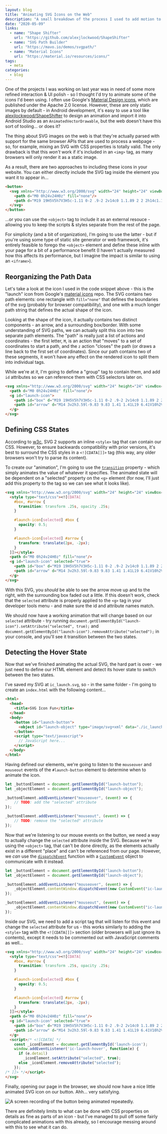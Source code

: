 ```yaml
---
layout: blog
title: "Animating SVG Icons on the Web"
description: "A small breakdown of the process I used to add motion to some of the glyphs in a web project."
date: "2020-05-09"
links:
  - name: "Shape Shifter"
    url: "https://github.com/alexjlockwood/ShapeShifter"
  - name: "SVG Path Builder"
    url: "https://mavo.io/demos/svgpath/"
  - name: "Material Icons"
    url: "https://material.io/resources/icons/"
tags:
  - meta
categories:
  - blog
---
```


One of the projects I was working on last year was in need of some more refined interaction & UI polish - so I thought I'd try to animate some of the icons I'd been using. I often use Google's [Material Design icons](https://material.io/resources/icons/), which are published under the Apache 2.0 license. However, these are only static images by default - in Android development, it's easy to use a tool like [alexjlockwood/ShapeShifter](https://github.com/alexjlockwood/ShapeShifter) to design an animation and import it into Android Studio as an `AnimatedVectorDrawable`, but the web doesn't have this sort of tooling... or does it?

The thing about SVG images on the web is that they're actually parsed with support for the same browser APIs that are used to process a webpage - so, for example, mixing an SVG with CSS properties is totally valid. The only drawback is that this _won't_ work if it's included in an `<img>` tag, as many browsers will only render it as a static image.

As a result, there are two approaches to including these icons in your website. You can either directly include the SVG tag inside the element you want it to appear in...

```html
<button>
  <svg xmlns="http://www.w3.org/2000/svg" width="24" height="24" viewBox="0 0 24 24" version="1.1">
    <path d="M0 0h24v24H0z" fill="none"/>
    <path d="M19 19H5V5h7V3H5c-1.11 0-2 .9-2 2v14c0 1.1.89 2 2 2h14c1.1 0 2-.9 2-2v-7h-2v7zM14 3v2h3.59l-9.83 9.83 1.41 1.41L19 6.41V10h2V3h-7z"/>
  </svg>
</button>
```

...or you can use the `<object>` tag to include it as an external resouce - allowing you to keep the scripts & styles separate from the rest of the page.

For simplicity (and a bit of organization), I'm going to use the latter - but if you're using some type of static site generator or web framework, it's entirely feasible to forego the `<object>` element and define these inline with your page for a bit of a performance benefit (I haven't actually measured how this affects its performance, but I imagine the impact is similar to using an `<iframe>`).

## Reorganizing the Path Data

Let's take a look at the icon I used in the code snippet above - this is the "launch" icon from Google's [material icons](https://github.com/google/material-design-icons) repo. The SVG contains two path elements: one rectangle with `fill="none"` that defines the boundaries of the svg (probably for browser compatibility), and one with a much longer path string that defines the actual shape of the icon.

Looking at the shape of the icon, it actually contains two distinct components - an arrow, and a surrounding box/border. With some understanding of SVG paths, we can actually split this icon into two separate path elements. The "path" is really just a list of actions and coordinates - the first letter, `M`, is an action that "moves" to a set of coordinates to start a path, and the `z` action "closes" the path (or draws a line back to the first set of coordinates). Since our path contains two of these segments, it won't have any effect on the rendered icon to split them into individual tags.

While we're at it, I'm going to define a "group" tag to contain them, and add `id` attributes so we can reference them with CSS selectors later on.

```html
<svg xmlns="http://www.w3.org/2000/svg" width="24" height="24" viewBox="0 0 24 24" version="1.1">
  <path d="M0 0h24v24H0z" fill="none"/>
  <g id="launch-icon">
    <path id="box" d="M19 19H5V5h7V3H5c-1.11 0-2 .9-2 2v14c0 1.1.89 2 2 2h14c1.1 0 2-.9 2-2v-7h-2v7z"/>
    <path id="arrow" d="M14 3v2h3.59l-9.83 9.83 1.41 1.41L19 6.41V10h2V3h-7z"/>
  </g>
</svg>
```

## Defining CSS States

According to [w3c](https://www.w3.org/TR/SVG/styling.html), SVG 2 supports an inline `<style>` tag that can contain our CSS. However, to ensure backwards compatibility with prior versions, it's best to surround the CSS styles in a `<![CDATA[]]>` tag (this way, any older browsers won't try to parse its content).

To create our "animation", I'm going to use the [`transition`](https://developer.mozilla.org/en-US/docs/Web/CSS/transition) property - which simply animates the value of whatever it specifies. The animated state will be dependent on a "selected" property on the `<g>` element (for now, I'll just add this property to the tag so we can see what it looks like).

```html
<svg xmlns="http://www.w3.org/2000/svg" width="24" height="24" viewBox="0 0 24 24" version="1.1">
  <style type="text/css"><![CDATA[
    #box, #arrow {
      transition: transform .25s, opacity .25s;
    }

    #launch-icon[selected] #box {
      opacity: 0.5;
    }

    #launch-icon[selected] #arrow {
      transform: translate(2px, -2px);
    }
  ]]></style>
  <path d="M0 0h24v24H0z" fill="none"/>
  <g id="launch-icon" selected="true">
    <path id="box" d="M19 19H5V5h7V3H5c-1.11 0-2 .9-2 2v14c0 1.1.89 2 2 2h14c1.1 0 2-.9 2-2v-7h-2v7z"/>
    <path id="arrow" d="M14 3v2h3.59l-9.83 9.83 1.41 1.41L19 6.41V10h2V3h-7z"/>
  </g>
</svg>
```

With this SVG, you _should_ be able to see the arrow move up and to the right, with the surrounding box faded out a little. If this doesn't work, check that the `selected` attribute is properly applied to the `<g>` tag in your developer tools menu - and make sure the id and attribute names match.

We should now have a working animation that will change based on our `selected` attribute - try running `document.getElementById("launch-icon").setAttribute("selected", true);` and `document.getElementById("launch-icon").removeAttribute("selected");` in your console, and you'll see it transition between the two states.

## Detecting the Hover State

Now that we've finished animating the actual SVG, the hard part is over - we just need to define our HTML element and detect its hover state to switch between the two states.

I've saved my SVG at `ic_launch.svg`, so - in the same folder - I'm going to create an `index.html` with the following content...

```html
<html>
  <head>
    <title>SVG Icon Fun</title>
  </head>
  <body>
    <button id="launch-button">
      <object id="launch-object" type="image/svg+xml" data="./ic_launch.svg"></object>
    </button>
    <script type="text/javascript">
      // JavaScript here...
    </script>
  </body>
</html>
```

Having defined our elements, we're going to listen to the `mouseover` and `mouseout` events of the `#launch-button` element to determine when to animate the icon.

```js
let _buttonElement = document.getElementById("launch-button");
let _objectElement = document.getElementById("launch-object");

_buttonElement.addEventListener("mouseover", (event) => {
	// TODO: add the "selected" attribute
});

_buttonElement.addEventListener("mouseout", (event) => {
	// TODO: remove the "selected" attribute
});
```

Now that we're listening to our mouse events on the button, we need a way to actually change the `selected` attribute inside the SVG. Because we're using the `<object>` tag, that can't be done directly, as the elements actually exist in a different "place" and can't be referenced from our page. However, we _can_ use the [`dispatchEvent`](https://developer.mozilla.org/en-US/docs/Web/API/EventTarget/dispatchEvent) function with a [`CustomEvent`](https://developer.mozilla.org/en-US/docs/Web/API/CustomEvent/CustomEvent) object to communicate with it instead.

```js
let _buttonElement = document.getElementById("launch-button");
let _objectElement = document.getElementById("launch-object");

_buttonElement.addEventListener("mouseover", (event) => {
	_objectElement.contentWindow.dispatchEvent(new CustomEvent("ic-launch-hover", { detail: true }));
});

_buttonElement.addEventListener("mouseout", (event) => {
	_objectElement.contentWindow.dispatchEvent(new CustomEvent("ic-launch-hover", { detail: false }));
});
```

Inside our SVG, we need to add a script tag that will listen for this event and change the `selected` attribute for us - this works similarly to adding the `<style>` tag with the `<![CDATA[]]>` section (older browsers will just ignore its contents), except it needs to be commented out with JavaScript comments as well...

```html
<svg xmlns="http://www.w3.org/2000/svg" width="24" height="24" viewBox="0 0 24 24" version="1.1">
  <style type="text/css"><![CDATA[
    #box, #arrow {
      transition: transform .25s, opacity .25s;
    }

    #launch-icon[selected] #box {
      opacity: 0.5;
    }

    #launch-icon[selected] #arrow {
      transform: translate(2px, -2px);
    }
  ]]></style>
  <path d="M0 0h24v24H0z" fill="none"/>
  <g id="launch-icon" selected="true">
    <path id="box" d="M19 19H5V5h7V3H5c-1.11 0-2 .9-2 2v14c0 1.1.89 2 2 2h14c1.1 0 2-.9 2-2v-7h-2v7z"/>
    <path id="arrow" d="M14 3v2h3.59l-9.83 9.83 1.41 1.41L19 6.41V10h2V3h-7z"/>
  </g>
  <script>/* <![CDATA[ */
    const _iconElement = document.getElementById('launch-icon');
    window.addEventListener('ic-launch-hover', function(e) {
      if (e.detail)
        _iconElement.setAttribute("selected", true);
      else _iconElement.removeAttribute("selected");
    });
/* ]]> */</script>
</svg>
```

Finally, opening our page in the browser, we should now have a nice little animated SVG icon on our button. Ahh... very satisfying.

![A screen recording of the button being animated repeatedly.](/images/blogs/animsvg-icon.gif)

There are definitely limits to what can be done with CSS properties on details as fine as parts of an icon - but I've managed to pull off some fairly complicated animations with this already, so I encourage messing around with this to see what it can do.
